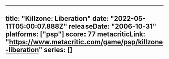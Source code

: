 
---
title: "Killzone: Liberation"
date: "2022-05-11T05:00:07.888Z"
releaseDate: "2006-10-31"
platforms: ["psp"]
score: 77
metacriticLink: "https://www.metacritic.com/game/psp/killzone-liberation"
series: []
---
